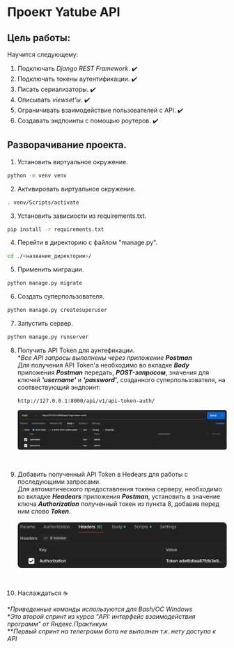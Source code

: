 # Проект Yatube API

## Цель работы:

Научится следующему:  
1. Подключать *Django REST Framework*. :heavy_check_mark:
2. Подключать токены аутентификации. :heavy_check_mark:
3. Писать сериализаторы. :heavy_check_mark:
4. Описывать *viewset'ы*. :heavy_check_mark:
5. Ограничивать взаимодействие пользователей с API. :heavy_check_mark:
6. Создавать эндпоинты с помощью роутеров. :heavy_check_mark:

## Разворачивание проекта.

1. Установить виртуальное окружение.

```bash
python -m venv venv
```

2. Активировать виртуальное окружение.

```bash
. venv/Scripts/activate
```

3. Установить зависиости из requirements.txt.

```bash
pip install -r requirements.txt
```

4. Перейти в директорию с файлом "manage.py".

```bash
cd ./<название_директории>/
```

5. Применить миграции.

```bash
python manage.py migrate
```

6. Создать суперпользователя.

```bash
python manage.py createsuperuser
```

7. Запустить сервер.

```bash
python manage.py runserver
```

8. Получить API Token для аунтефикации.
   <br>**Все API запросы выполнены через приложение **Postman***
   <br>Для получения API Token'а необходимо во вкладке ***Body*** приложения ***Postman*** передать, ***POST-запросом***, значения для ключей ***'username'*** и ***'password'***, созданного суперпользователя, на соотвествующий эндпоинт:

   ```
   http://127.0.0.1:8000/api/v1/api-token-auth/
   ```
    ![Example-get-token](https://github.com/Sined-Htims/Image/blob/main/api_yatube/Example-get-token.png)

<br>

9.  Добавить полученный API Token в Hedears для работы с последующими запросами.
    <br>Для автоматического предоставления токена серверу, необходимо во вкладке ***Headears*** приложения ***Postman***, установить в значение ключа ***Authorization*** полученный токен из пункта 8, добавив перед ним слово ***Token***.
    <br>
    <br>
    ![Example-add-token](https://github.com/Sined-Htims/Image/blob/main/api_yatube/Example-add-token.png)
    </br>
<br>

10.  Наслаждаться :coffee:
  
**Приведенные команды используются для Bash/OC Windows*  
**Это второй спринт из курса "API: интерфейс взаимодействия программ" от Яндекс.Практикум*  
***Первый спринт на телеграмм бота не выполнен т.к. нету доступа к API*  
  
